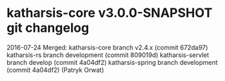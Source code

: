 # katharsis-core v3.0.0-SNAPSHOT git changelog

2016-07-24    Merged: katharsis-core branch v2.4.x (commit 672da97) katharsis-rs branch development (commit 809019d) katharsis-servlet branch develop (commit 4a04df2) katharsis-spring branch development (commit 4a04df2) (Patryk Orwat)  
